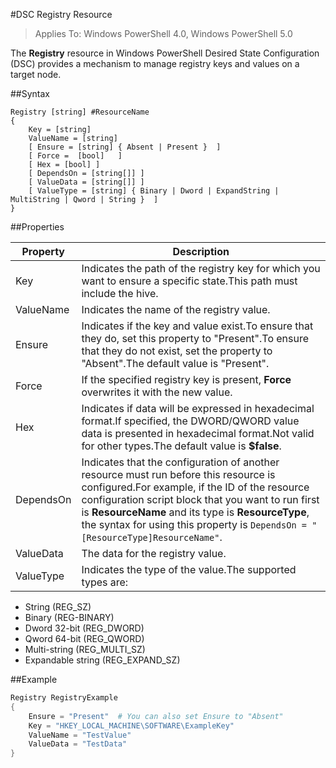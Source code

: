#DSC Registry Resource

> Applies To: Windows PowerShell 4.0, Windows PowerShell 5.0

The **Registry** resource in Windows PowerShell Desired State Configuration (DSC) provides a mechanism to manage registry keys and values on a target node.

##Syntax

```
Registry [string] #ResourceName
{
    Key = [string]
    ValueName = [string]
    [ Ensure = [string] { Absent | Present }  ]
    [ Force =  [bool]   ]
    [ Hex = [bool] ]
    [ DependsOn = [string[]] ]
    [ ValueData = [string[]] ]
    [ ValueType = [string] { Binary | Dword | ExpandString | MultiString | Qword | String }  ]
}
```

##Properties

| Property| Description|
|---|---|
| Key| Indicates the path of the registry key for which you want to ensure a specific state.This path must include the hive.|
| ValueName| Indicates the name of the registry value.|
| Ensure| Indicates if the key and value exist.To ensure that they do, set this property to "Present".To ensure that they do not exist, set the property to "Absent".The default value is "Present".|
| Force| If the specified registry key is present, __Force__ overwrites it with the new value.|
| Hex| Indicates if data will be expressed in hexadecimal format.If specified, the DWORD/QWORD value data is presented in hexadecimal format.Not valid for other types.The default value is __$false__.|
| DependsOn| Indicates that the configuration of another resource must run before this resource is configured.For example, if the ID of the resource configuration script block that you want to run first is __ResourceName__ and its type is __ResourceType__, the syntax for using this property is `DependsOn = "[ResourceType]ResourceName"`.|
| ValueData| The data for the registry value.|
| ValueType| Indicates the type of the value.The supported types are:

<ul>
            <li>String (REG_SZ)</li>
<li>Binary (REG-BINARY)</li>
<li>Dword 32-bit (REG_DWORD)</li>
<li>Qword 64-bit (REG_QWORD)</li>
<li>Multi-string (REG_MULTI_SZ)</li>
<li>Expandable string (REG_EXPAND_SZ)</li></ul>

##Example

```powershell
Registry RegistryExample
{
    Ensure = "Present"  # You can also set Ensure to "Absent"
    Key = "HKEY_LOCAL_MACHINE\SOFTWARE\ExampleKey"
    ValueName = "TestValue"
    ValueData = "TestData"
}
```





